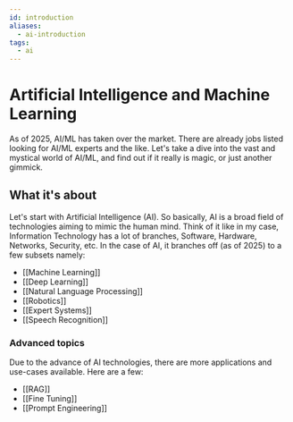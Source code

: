 ```yaml
---
id: introduction
aliases:
  - ai-introduction
tags:
  - ai
---
```


# Artificial Intelligence and Machine Learning

As of 2025, AI/ML has taken over the market. There are already jobs listed looking for AI/ML experts and the like.
Let's take a dive into the vast and mystical world of AI/ML, and find out if it really is magic, or just another gimmick.

## What it's about

Let's start with Artificial Intelligence (AI). So basically, AI is a broad field of technologies aiming to mimic the human mind.
Think of it like in my case, Information Technology has a lot of branches, Software, Hardware, Networks, Security, etc.
In the case of AI, it branches off (as of 2025) to a few subsets namely:

- [[Machine Learning]]
- [[Deep Learning]]
- [[Natural Language Processing]]
- [[Robotics]]
- [[Expert Systems]]
- [[Speech Recognition]]

### Advanced topics
Due to the advance of AI technologies, there are more applications and use-cases available. Here are a few:

- [[RAG]]
- [[Fine Tuning]]
- [[Prompt Engineering]]
